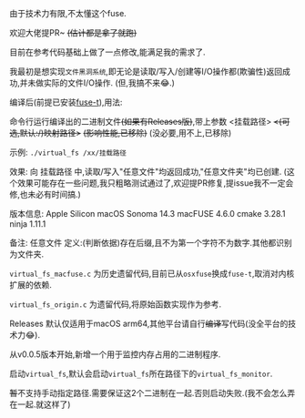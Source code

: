 由于技术力有限,不太懂这个fuse.

欢迎大佬提PR~  ~~(估计都是拿了就跑)~~

目前在参考代码基础上做了一点修改,能满足我的需求了.

我最初是想实现`文件黑洞系统`,即无论是读取/写入/创建等I/O操作都(欺骗性)返回成功,并未做实际的文件I/O操作. (但,我搞不来😂.)

编译后(前提已安装[fuse-t](https://github.com/macos-fuse-t/fuse-t)),用法: 

命令行运行编译出的二进制文件~~(如果有Releases版)~~,带上参数 <挂载路径>  ~~<(可选,默认:/)映射路径>~~ ~~(影响性能,已移除)~~ (没必要,用不上,已移除)

示例: `./virtual_fs /xx/挂载路径`

效果: 向 挂载路径 中,读取/写入"任意文件"均返回成功,"任意文件夹"均已创建. (这个效果可能存在一些问题,我只粗略测试通过了,欢迎提PR修复,提issue我不一定会修,也未必有时间搞.)

版本信息: Apple Silicon macOS Sonoma 14.3 macFUSE 4.6.0 cmake 3.28.1 ninja 1.11.1

备注: 任意文件 定义:(判断依据)存在后缀,且不为第一个字符不为数字.其他都识别为文件夹. 

`virtual_fs_macfuse.c` 为历史遗留代码,目前已从`osxfuse`换成`fuse-t`,取消对内核扩展的依赖.

`virtual_fs_origin.c` 为遗留代码,将原始函数实现作为参考.

Releases 默认仅适用于macOS arm64,其他平台请自行~~编译~~写代码(没全平台的技术力😂).

从v0.0.5版本开始,新增一个用于监控内存占用的二进制程序.

启动`virtual_fs`,默认会启动`virtual_fs`所在路径下的`virtual_fs_monitor`.

~~暂~~不支持手动指定路径.需要保证这2个二进制在一起.否则启动失败.(我不会怎么弄在一起.就这样了)
